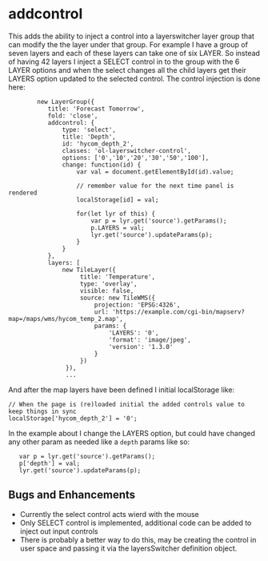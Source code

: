 # addcontrol

This adds the ability to inject a control into a layerswitcher layer group that can modify the the layer under that group. For example I have a group of seven layers and each of these layers can take one of six LAYER. So instead of having 42 layers I inject a SELECT control in to the group with the 6 LAYER options and when the select changes all the child layers get their LAYERS option updated to the selected control. The control injection is done here:

```
        new LayerGroup({
           title: 'Forecast Tomorrow',
           fold: 'close',
           addcontrol: {
               type: 'select',
               title: 'Depth',
               id: 'hycom_depth_2',
               classes: 'ol-layerswitcher-control',
               options: ['0','10','20','30','50','100'],
               change: function(id) {
                   var val = document.getElementById(id).value;

                   // remember value for the next time panel is rendered
                   localStorage[id] = val;

                   for(let lyr of this) {
                       var p = lyr.get('source').getParams();
                       p.LAYERS = val;
                       lyr.get('source').updateParams(p);
                   }
               }
           },
           layers: [
               new TileLayer({
                    title: 'Temperature',
                    type: 'overlay',
                    visible: false,
                    source: new TileWMS({
                        projection: 'EPSG:4326',
                        url: 'https://example.com/cgi-bin/mapserv?map=/maps/wms/hycom_temp_2.map',
                        params: {
                            'LAYERS': '0',
                            'format': 'image/jpeg',
                            'version': '1.3.0'
                        }
                    })
                }),
                ...
```

And after the map layers have been defined I initial localStorage like:

```
// When the page is (re)loaded initial the added controls value to keep things in sync
localStorage['hycom_depth_2'] = '0';
```

In the example about I change the LAYERS option, but could have changed any other param as needed like a ``depth`` params like so:

```
   var p = lyr.get('source').getParams();
   p['depth'] = val;
   lyr.get('source').updateParams(p);
```

## Bugs and Enhancements

* Currently the select control acts wierd with the mouse
* Only SELECT control is implemented, additional code can be added to inject out input controls
* There is probably a better way to do this, may be creating the control in user space and passing it via the layersSwitcher definition object.


